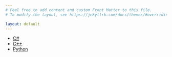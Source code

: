 ```yaml
---
# Feel free to add content and custom Front Matter to this file.
# To modify the layout, see https://jekyllrb.com/docs/themes/#overriding-theme-defaults

layout: default
---
```

* [C#](csharp/)
* [C++](cpp/)
* [Python](python/)